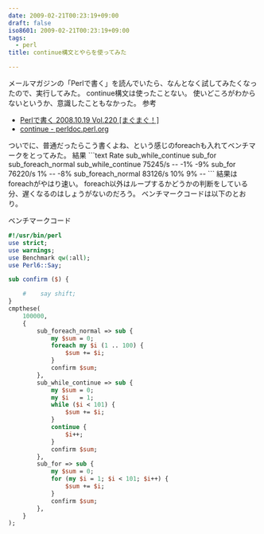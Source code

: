 ```yaml
---
date: 2009-02-21T00:23:19+09:00
draft: false
iso8601: 2009-02-21T00:23:19+09:00
tags:
  - perl
title: continue構文とやらを使ってみた

---
```


メールマガジンの「Perlで書く」を読んでいたら、なんとなく試してみたくなったので、実行してみた。
continue構文は使ったことない。
使いどころがわからないというか、意識したこともなかった。
参考
<ul>
<li><a href="http://archive.mag2.com/0000109251/20081019210634000.html">Perlで書く 2008.10.19 Vol.220 [まぐまぐ！]</a></li>
<li><a href="http://perldoc.perl.org/functions/continue.html">continue - perldoc.perl.org</a></li>
</ul>
ついでに、普通だったらこう書くよね、という感じのforeachも入れてベンチマークをとってみた。
結果
```text
                      Rate sub_while_continue         sub_for sub_foreach_normal
sub_while_continue 75245/s                 --             -1%                -9%
sub_for            76220/s                 1%              --                -8%
sub_foreach_normal 83126/s                10%              9%                 --
```
結果はforeachがやはり速い。
foreach以外はループするかどうかの判断をしている分、遅くなるのはしょうがないのだろう。
ベンチマークコードは以下のとおり。


ベンチマークコード
```perl
#!/usr/bin/perl
use strict;
use warnings;
use Benchmark qw(:all);
use Perl6::Say;

sub confirm ($) {

    #    say shift;
}
cmpthese(
    100000,
    {
        sub_foreach_normal => sub {
            my $sum = 0;
            foreach my $i (1 .. 100) {
                $sum += $i;
            }
            confirm $sum;
        },
        sub_while_continue => sub {
            my $sum = 0;
            my $i   = 1;
            while ($i < 101) {
                $sum += $i;
            }
            continue {
                $i++;
            }
            confirm $sum;
        },
        sub_for => sub {
            my $sum = 0;
            for (my $i = 1; $i < 101; $i++) {
                $sum += $i;
            }
            confirm $sum;
        },
    }
);
```
    	